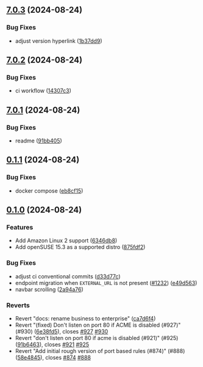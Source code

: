 ## [7.0.3](https://github.com/l4rm4nd/firezone/compare/v7.0.2...v7.0.3) (2024-08-24)


### Bug Fixes

* adjust version hyperlink ([1b37dd9](https://github.com/l4rm4nd/firezone/commit/1b37dd94cf863e747069ff3fd766c4f72d74533c))

## [7.0.2](https://github.com/l4rm4nd/firezone/compare/v7.0.1...v7.0.2) (2024-08-24)


### Bug Fixes

* ci workflow ([14307c3](https://github.com/l4rm4nd/firezone/commit/14307c3e9eeb0a044bae460491d9290e5ec7001f))

## [7.0.1](https://github.com/l4rm4nd/firezone/compare/v0.1.1...v7.0.1) (2024-08-24)


### Bug Fixes

* readme ([91bb405](https://github.com/l4rm4nd/firezone/commit/91bb405c13861ceafe156277b71fababa6d48030))

## [0.1.1](https://github.com/l4rm4nd/firezone/compare/v0.1.0...v0.1.1) (2024-08-24)


### Bug Fixes

* docker compose ([eb8cf15](https://github.com/l4rm4nd/firezone/commit/eb8cf159580287d037e2b14d9238ddcda7d6250c))

## [0.1.0](https://github.com/l4rm4nd/firezone/compare/2a94a76c0f6453903a070967def953a8ea02a487...v0.1.0) (2024-08-24)


### Features

* Add Amazon Linux 2 support ([6346db8](https://github.com/l4rm4nd/firezone/commit/6346db804df612383b30c79ae83c97edfb1973c9))
* Add openSUSE 15.3 as a supported distro ([875fdf2](https://github.com/l4rm4nd/firezone/commit/875fdf2dd5d7149c2009328ae7d47f5b014e0da6))


### Bug Fixes

* adjust ci conventional commits ([d33d77c](https://github.com/l4rm4nd/firezone/commit/d33d77c953d57511e901305f064f279a07e22cb7))
* endpoint migration when `EXTERNAL_URL` is not present ([#1232](https://github.com/l4rm4nd/firezone/issues/1232)) ([e49d563](https://github.com/l4rm4nd/firezone/commit/e49d5631a5e7dd7ee762453d40a5bb1cbbfd473d))
* navbar scrolling ([2a94a76](https://github.com/l4rm4nd/firezone/commit/2a94a76c0f6453903a070967def953a8ea02a487))


### Reverts

* Revert "docs: rename business to enterprise" ([ca7d6f4](https://github.com/l4rm4nd/firezone/commit/ca7d6f40b1eb28cf25ae6b4ed55e1e1513f8cf1c))
* Revert "(fixed) Don't listen on port 80 if ACME is disabled (#927)" (#930) ([6e38fd5](https://github.com/l4rm4nd/firezone/commit/6e38fd558bd8a07eb8d112708649e03062dd511b)), closes [#927](https://github.com/l4rm4nd/firezone/issues/927) [#930](https://github.com/l4rm4nd/firezone/issues/930)
* Revert "don't listen on port 80 if acme is disabled (#921)" (#925) ([91b6463](https://github.com/l4rm4nd/firezone/commit/91b64638eabcb3821f492d794852de60a5d7cdc7)), closes [#921](https://github.com/l4rm4nd/firezone/issues/921) [#925](https://github.com/l4rm4nd/firezone/issues/925)
* Revert "Add initial rough version of port based rules (#874)" (#888) ([58e4845](https://github.com/l4rm4nd/firezone/commit/58e48457ad1cd75bd39e7e8d3cfe730f6dc931d7)), closes [#874](https://github.com/l4rm4nd/firezone/issues/874) [#888](https://github.com/l4rm4nd/firezone/issues/888)

